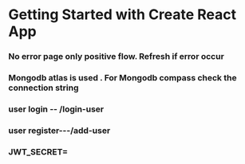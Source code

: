 # Getting Started with Create React App

###  No error page only positive flow. Refresh if error occur
###  Mongodb atlas is used . For Mongodb compass check the connection string
###  user login -- /login-user
###  user register---/add-user
### JWT_SECRET=<in env file>




